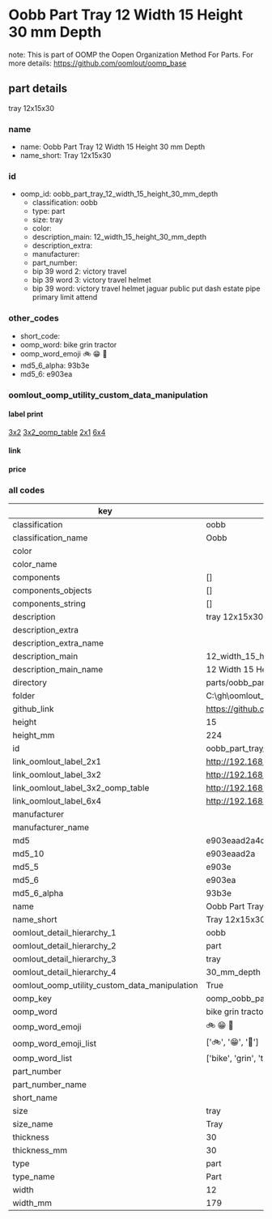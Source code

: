 # Oobb Part Tray 12 Width 15 Height 30 mm Depth  

note: This is part of OOMP the Oopen Organization Method For Parts. For more details: https://github.com/oomlout/oomp_base

##  part details
  



tray 12x15x30



### name
* name: Oobb Part Tray 12 Width 15 Height 30 mm Depth
* name_short: Tray 12x15x30 
### id
* oomp_id: oobb_part_tray_12_width_15_height_30_mm_depth
  * classification: oobb
  * type: part
  * size: tray
  * color: 
  * description_main: 12_width_15_height_30_mm_depth
  * description_extra: 
  * manufacturer: 
  * part_number: 
  * bip 39 word 2: victory travel
  * bip 39 word 3: victory travel helmet
  * bip 39 word: victory travel helmet jaguar public put dash estate pipe primary limit attend

### other_codes
* short_code: 
* oomp_word: bike grin tractor
* oomp_word_emoji :bike: :grin: :tractor:
* md5_6_alpha: 93b3e
* md5_6: e903ea






### oomlout_oomp_utility_custom_data_manipulation
#### label print
[3x2](http://192.168.1.245:1112/?label=oomp%2093b3e)
[3x2_oomp_table](http://192.168.1.108:1112/?label=oomp%2093b3e)
[2x1](http://192.168.1.242:1112/?label=oomp%2093b3e)
[6x4](http://192.168.1.55:1112/?label=oomp%2093b3e)    

#### link

                              

#### price







### all codes 
| key | value |  
| --- | --- |  
| classification | oobb |  
| classification_name | Oobb |  
| color |  |  
| color_name |  |  
| components | [] |  
| components_objects | [] |  
| components_string | [] |  
| description | tray 12x15x30 |  
| description_extra |  |  
| description_extra_name |  |  
| description_main | 12_width_15_height_30_mm_depth |  
| description_main_name | 12 Width 15 Height 30 mm Depth |  
| directory | parts/oobb_part_tray_12_width_15_height_30_mm_depth |  
| folder | C:\gh\oomlout_oobb_version_4_generated_parts\parts\oobb_part_tray_12_width_15_height_30_mm_depth |  
| github_link | https://github.com/oomlout/oomlout_oomp_part_src/tree/main/parts/oobb_part_tray_12_width_15_height_30_mm_depth |  
| height | 15 |  
| height_mm | 224 |  
| id | oobb_part_tray_12_width_15_height_30_mm_depth |  
| link_oomlout_label_2x1 | http://192.168.1.242:1112/?label=oomp%2093b3e |  
| link_oomlout_label_3x2 | http://192.168.1.245:1112/?label=oomp%2093b3e |  
| link_oomlout_label_3x2_oomp_table | http://192.168.1.108:1112/?label=oomp%2093b3e |  
| link_oomlout_label_6x4 | http://192.168.1.55:1112/?label=oomp%2093b3e |  
| manufacturer |  |  
| manufacturer_name |  |  
| md5 | e903eaad2a4d66f6bb568772d5f9e79d |  
| md5_10 | e903eaad2a |  
| md5_5 | e903e |  
| md5_6 | e903ea |  
| md5_6_alpha | 93b3e |  
| name | Oobb Part Tray 12 Width 15 Height 30 mm Depth |  
| name_short | Tray 12x15x30  |  
| oomlout_detail_hierarchy_1 | oobb |  
| oomlout_detail_hierarchy_2 | part |  
| oomlout_detail_hierarchy_3 | tray |  
| oomlout_detail_hierarchy_4 | 30_mm_depth |  
| oomlout_oomp_utility_custom_data_manipulation | True |  
| oomp_key | oomp_oobb_part_tray_12_width_15_height_30_mm_depth |  
| oomp_word | bike grin tractor |  
| oomp_word_emoji | :bike: :grin: :tractor: |  
| oomp_word_emoji_list | [':bike:', ':grin:', ':tractor:'] |  
| oomp_word_list | ['bike', 'grin', 'tractor'] |  
| part_number |  |  
| part_number_name |  |  
| short_name |  |  
| size | tray |  
| size_name | Tray |  
| thickness | 30 |  
| thickness_mm | 30 |  
| type | part |  
| type_name | Part |  
| width | 12 |  
| width_mm | 179 |  
